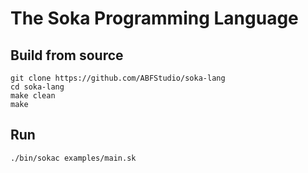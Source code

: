 # The Soka Programming Language

## Build from source
```
git clone https://github.com/ABFStudio/soka-lang
cd soka-lang
make clean
make
```

## Run
```
./bin/sokac examples/main.sk
```
